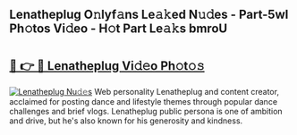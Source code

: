 ## Lenatheplug O𝚗lyf𝚊ns Le𝚊𝚔ed N𝚞𝚍es - Part-5wI Ph𝚘tos Vi𝚍eo - H𝚘t Part Le𝚊𝚔s bmroU

# <h2><a href="http://hfcdzha.feru.top/?c=Lenatheplug">🔗 👉 🔴 Lenatheplug Vi𝚍𝚎o Ph𝚘t𝚘𝚜</a></h2>

[![Lenatheplug Nu𝚍𝚎s](https://i.imgur.com/0TWrTi3.gif)](http://hfcdzha.feru.top/?c=Lenatheplug)
Web personality Lenatheplug and content creator, acclaimed for posting dance and lifestyle themes through popular dance challenges and brief vlogs. Lenatheplug public persona is one of ambition and drive, but he's also known for his generosity and kindness. 
